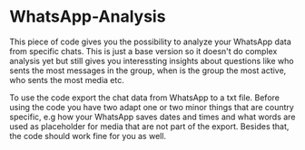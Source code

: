 # WhatsApp-Analysis

This piece of code gives you the possibility to analyze your WhatsApp data from specific chats. This is just a base version so it doesn't do complex analysis yet but still gives you interessting insights about questions like who sents the most messages in the group, when is the group the most active, who sents the most media etc. 

To use the code export the chat data from WhatsApp to a txt file. Before using the code you have two adapt one or two minor things that are country specific, e.g how your WhatsApp saves dates and times and what words are used as placeholder for media that are not part of the export. Besides that, the code should work fine for you as well.

